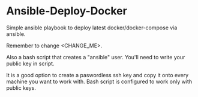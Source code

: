 # Ansible-Deploy-Docker
Simple ansible playbook to deploy latest docker/docker-compose via ansible.

Remember to change <CHANGE_ME>.

Also a bash script that creates a "ansible" user. You'll need to write your public key in script.

It is a good option to create a paswordless ssh key and copy it onto every machine you want to work with.
Bash script is configured to work only with public keys.
